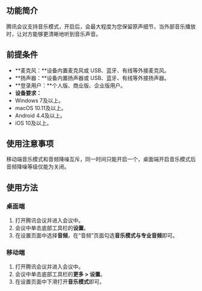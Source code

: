 

## 功能简介
腾讯会议支持音乐模式，开启后，会最大程度为您保留原声细节，当外部音乐播放时，让对方能够更清晰地听到音乐声音。

## 前提条件
- **麦克风：**设备内置麦克风或 USB、蓝牙、有线等外接麦克风。
- **扬声器：**设备内置扬声器或 USB、蓝牙、有线等外接扬声器。
- **登录用户：**个人版、商业版、企业版用户。
- **设备要求：**
 - Windows 7及以上。
 - macOS 10.11及以上。
 - Android 4.4及以上。
 - iOS 10及以上。

## 使用注意事项

移动端音乐模式和音频降噪互斥，同一时间只能开启一个，桌面端开启音乐模式后音频降噪等级仅能为关闭。

## 使用方法
### 桌面端
1. 打开腾讯会议并进入会议中。
2. 会议中单击底部工具栏的**设置**。
3. 在设置页面中选择**音频**，在“音频”页面勾选**音乐模式与专业音频**即可。

### 移动端
1. 打开腾讯会议并进入会议中。
2. 会议中单击底部工具栏的**更多 > 设置**。
3. 在设置页面中下滑打开**音乐模式**即可。
